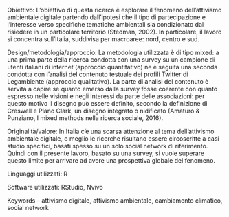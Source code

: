 Obiettivo: L’obiettivo di questa ricerca è esplorare il fenomeno dell’attivismo ambientale digitale partendo 
dall’ipotesi che il tipo di partecipazione e l’interesse verso specifiche tematiche ambientali sia condizionato dal 
risiedere in un particolare territorio (Stedman, 2002). In particolare, il lavoro si concentra sull’Italia, suddivisa per 
macroaree: nord, centro e sud. 

Design/metodologia/approccio: La metodologia utilizzata è di tipo mixed: a una prima parte della ricerca 
condotta con una survey su un campione di utenti italiani di internet (approccio quantitativo) ne è seguita una 
seconda condotta con l’analisi del contenuto testuale dei profili Twitter di Legambiente (approccio qualitativo). La 
parte di analisi del contenuto è servita a capire se quanto emerso dalla survey fosse coerente con quanto espresso 
nelle visioni e negli interessi da parte delle associazioni: per questo motivo il disegno può essere definito, secondo 
la definizione di Creswell e Plano Clark, un disegno integrato o nidificato (Amaturo & Punziano, I mixed methods 
nella ricerca sociale, 2016). 

Originalità/valore: In Italia c’è una scarsa attenzione al tema dell’attivismo ambientale digitale, o meglio le 
ricerche risultano essere circoscritte a casi studio specifici, basati spesso su un solo social network di riferimento. 
Quindi con il presente lavoro, basato su una survey, si vuole superare questo limite per arrivare ad avere una 
prospettiva globale del fenomeno. 

Linguaggi utilizzati: R

Software utilizzati: RStudio, Nvivo

Keywords – attivismo digitale, attivismo ambientale, cambiamento climatico, social network

<!---
RobArtiaco/RobArtiaco is a ✨ special ✨ repository because its `README.md` (this file) appears on your GitHub profile.
You can click the Preview link to take a look at your changes.
--->
